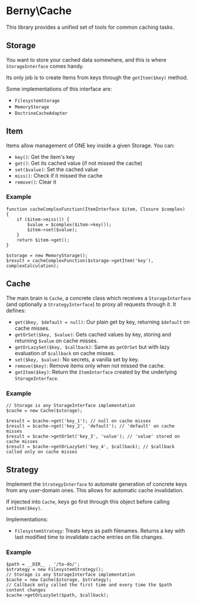Berny\Cache
=========

This library provides a unified set of tools for common caching tasks.

Storage
-------
You want to store your cached data somewhere, and this is where `StorageInterface` comes handy.

Its only job is to create Items from keys through the `getItem($key)` method.

Some implementations of this interface are:

- `FilesystemStorage`
- `MemoryStorage`
- `DoctrineCacheAdapter`

Item
----
Items allow management of ONE key inside a given Storage. You can:

- `key()`: Get the item's key
- `get()`: Get its cached value (if not missed the cache)
- `set($value)`: Set the cached value
- `miss()`: Check if it missed the cache
- `remove()`: Clear it

### Example

    function cacheComplexFunction(ItemInterface $item, Closure $complex)
    {
        if ($item->miss()) {
            $value = $complex($item->key());
            $item->set($value);
        }
        return $item->get();
    }

    $storage = new MemoryStorage();
    $result = cacheComplexFunction($storage->getItem('key'), complexCalculation);

Cache
-----
The main brain is `Cache`, a concrete class which receives a `StorageInterface` (and optionally a `StrategyInterface`) to proxy all requests through it. It defines:

- `get($key, $default = null)`: Our plain get by key, returning `$default` on cache misses.
- `getOrSet($key, $value)`: Gets cached values by key, storing and returning `$value` on cache misses.
- `getOrLazySet($key, $callback)`: Same as `getOrSet` but with lazy evaluation of `$callback` on cache misses.
- `set($key, $value)`: No secrets, a vanilla set by key.
- `remove($key)`: Remove items only when not missed the cache.
- `getItem($key)`: Return the `ItemInterface` created by the underlying `StorageInterface`.

### Example

    // Storage is any StorageInterface implementation
    $cache = new Cache($storage);

    $result = $cache->get('key_1'); // null on cache misses
    $result = $cache->get('key_2', 'default'); // 'default' on cache misses
    $result = $cache->getOrSet('key_3', 'value'); // 'value' stored on cache misses
    $result = $cache->getOrLazySet('key_4', $callback); // $callback called only on cache misses

Strategy
--------
Implement the `StrategyInterface` to automate generation of concrete keys from any user-domain ones. This allows for automatic cache invalidation.

If injected into `Cache`, keys go first through this object before calling `setItem($key)`.

Implementations:

- `FilesystemStrategy`: Treats keys as path filenames. Returns a key with last modified time to invalidate cache entries on file changes.

### Example

    $path = __DIR__ . '/to-do/';
    $strategy = new FilesystemStrategy();
    // Storage is any StorageInterface implementation
    $cache = new Cache($storage, $strategy);
    // Callback only called the first time and every time the $path content changes
    $cache->getOrLazySet($path, $callback);
